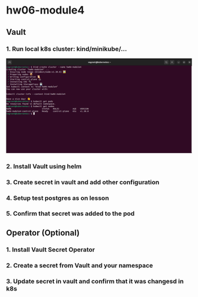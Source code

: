 # hw06-module4

## Vault

### 1. Run local k8s cluster: kind/minikube/...
![alt text](<screenshots/1/Знімок екрана з 2024-07-13 14-59-45.png>)


### 2. Install Vault using helm
### 3. Create secret in vault and add other configuration
### 4. Setup test postgres as on lesson
### 5. Confirm that secret was added to the pod


## Operator (Optional)

### 1. Install Vault Secret Operator
### 2. Create a secret from Vault and your namespace
### 3. Update secret in vault and confirm that it was changesd in k8s